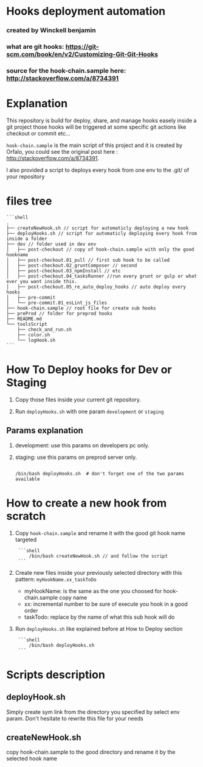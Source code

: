 # Hooks deployment automation

### created by Winckell benjamin 
### what are git hooks: https://git-scm.com/book/en/v2/Customizing-Git-Git-Hooks
### source for the hook-chain.sample here: http://stackoverflow.com/a/8734391

# Explanation
This repository is build for deploy, share, and manage hooks easely inside a git project 
those hooks will be triggered at some specific git actions like checkout or commit etc...

`hook-chain.sample` is the main script of this project and it is created by Orfalo, you could see the original post here : http://stackoverflow.com/a/8734391.

I also provided a script to deploys every hook from one env to the .git/ of your repository

# files tree

    ```shell
    .
    ├── createNewHook.sh // script for automaticly deploying a new hook
    ├── deployHooks.sh // script for automaticly deploying every hook from inside a folder
    ├── dev // folder used in dev env
    │   ├── post-checkout // copy of hook-chain.sample with only the good hookname
    │   ├── post-checkout.01_pull // first sub hook to be called
    │   ├── post-checkout.02_gruntComposer // second
    │   ├── post-checkout.03_npmInstall // etc
    │   ├── post-checkout.04_tasksRunner //run every grunt or gulp or what ever you want inside this.
    │   ├── post-checkout.05_re_auto_deploy_hooks // auto deploy every hooks
    │   ├── pre-commit
    │   └── pre-commit.01_esLint_js_files
    ├── hook-chain.sample // root file for create sub hooks
    ├── preProd // folder for preprod hooks
    ├── README.md
    └── toolsScript
        ├── check_and_run.sh
        ├── color.sh
        └── logHook.sh
    ```
# How To Deploy hooks for Dev or Staging

1. Copy those files inside your current git repository.

2. Run `deployHooks.sh` with one param `development` or `staging`

## Params explanation

1. development: use this params on developers pc only.
2. staging: use this params on preprod server only.


    ```shell

    /bin/bash deployHooks.sh  # don't forget one of the two params available

    ```

# How to create a new hook from scratch

1. Copy `hook-chain.sample` and rename it with the good git hook name targeted

		```shell
			/bin/bash createNewHook.sh // and follow the script
		```
2. Create new files inside your previously selected directory with this pattern: `myHookName.xx_taskToDo`

    - myHookName: 	is the same as the one you choosed for hook-chain.sample copy name
    - xx:  			incremental number to be sure of execute you hook in a good order
    - taskTodo: 		replace by the name of what this sub hook will do
3. Run `deployHooks.sh` like explained before at How to Deploy section

		```shell
			/bin/bash deployHooks.sh
		```


# Scripts description
## deployHook.sh

Simply create sym link from the directory you specified by select env param. Don't hesitate to rewrite this file for your needs

## createNewHook.sh

copy hook-chain.sample to the good directory and rename it by the selected hook name 